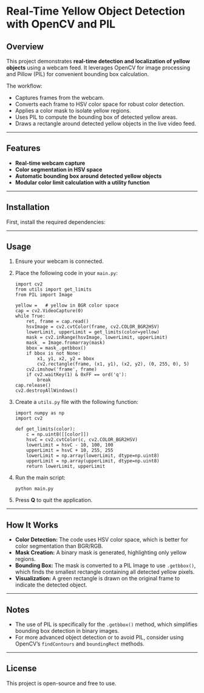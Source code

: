 # Real-Time Yellow Object Detection with OpenCV and PIL

## Overview

This project demonstrates **real-time detection and localization of yellow objects** using a webcam feed. It leverages OpenCV for image processing and Pillow (PIL) for convenient bounding box calculation.

The workflow:
- Captures frames from the webcam.
- Converts each frame to HSV color space for robust color detection.
- Applies a color mask to isolate yellow regions.
- Uses PIL to compute the bounding box of detected yellow areas.
- Draws a rectangle around detected yellow objects in the live video feed.

---

## Features

- **Real-time webcam capture**
- **Color segmentation in HSV space**
- **Automatic bounding box around detected yellow objects**
- **Modular color limit calculation with a utility function**

---

## Installation

First, install the required dependencies:


---

## Usage

1. Ensure your webcam is connected.
2. Place the following code in your `main.py`:

    ```
    import cv2
    from utils import get_limits
    from PIL import Image

    yellow =   # yellow in BGR color space
    cap = cv2.VideoCapture(0)
    while True:
        ret, frame = cap.read()
        hsvImage = cv2.cvtColor(frame, cv2.COLOR_BGR2HSV)
        lowerLimit, upperLimit = get_limits(color=yellow)
        mask = cv2.inRange(hsvImage, lowerLimit, upperLimit)
        mask_ = Image.fromarray(mask)
        bbox = mask_.getbbox()
        if bbox is not None:
            x1, y1, x2, y2 = bbox
            cv2.rectangle(frame, (x1, y1), (x2, y2), (0, 255, 0), 5)
        cv2.imshow('frame', frame)
        if cv2.waitKey(1) & 0xFF == ord('q'):
            break
    cap.release()
    cv2.destroyAllWindows()
    ```

3. Create a `utils.py` file with the following function:

    ```
    import numpy as np
    import cv2

    def get_limits(color):
        c = np.uint8([[color]])
        hsvC = cv2.cvtColor(c, cv2.COLOR_BGR2HSV)
        lowerLimit = hsvC - 10, 100, 100
        upperLimit = hsvC + 10, 255, 255
        lowerLimit = np.array(lowerLimit, dtype=np.uint8)
        upperLimit = np.array(upperLimit, dtype=np.uint8)
        return lowerLimit, upperLimit
    ```

4. Run the main script:

    ```
    python main.py
    ```

5. Press **Q** to quit the application.

---

## How It Works

- **Color Detection:** The code uses HSV color space, which is better for color segmentation than BGR/RGB.
- **Mask Creation:** A binary mask is generated, highlighting only yellow regions.
- **Bounding Box:** The mask is converted to a PIL Image to use `.getbbox()`, which finds the smallest rectangle containing all detected yellow pixels.
- **Visualization:** A green rectangle is drawn on the original frame to indicate the detected object.

---

## Notes

- The use of PIL is specifically for the `.getbbox()` method, which simplifies bounding box detection in binary images.
- For more advanced object detection or to avoid PIL, consider using OpenCV’s `findContours` and `boundingRect` methods.

---

## License

This project is open-source and free to use.


